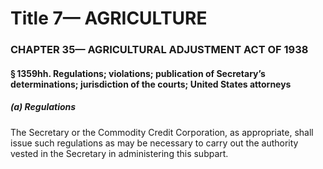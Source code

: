 
# Title 7— AGRICULTURE
### CHAPTER 35— AGRICULTURAL ADJUSTMENT ACT OF 1938
#### § 1359hh. Regulations; violations; publication of Secretary’s determinations; jurisdiction of the courts; United States attorneys
##### (a) Regulations

The Secretary or the Commodity Credit Corporation, as appropriate, shall issue such regulations as may be necessary to carry out the authority vested in the Secretary in administering this subpart.
